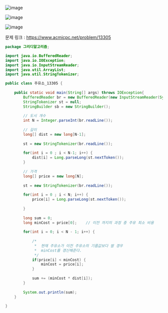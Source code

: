 ![image](https://user-images.githubusercontent.com/74396651/163332401-a5ddb63e-e14f-4497-a68d-b4d16e5090a8.png)

![image](https://user-images.githubusercontent.com/74396651/163332457-e3c3476a-ccbc-44cc-9fab-a0dbdc4ffc4a.png)

![image](https://user-images.githubusercontent.com/74396651/163332490-090119e9-3e0c-42cf-9ba8-44ced013467c.png)


문제 링크 : https://www.acmicpc.net/problem/13305

```java
package 그리디알고리즘;

import java.io.BufferedReader;
import java.io.IOException;
import java.io.InputStreamReader;
import java.util.ArrayList;
import java.util.StringTokenizer;

public class 주유소_13305 {
	
	public static void main(String[] args) throws IOException{
		BufferedReader br = new BufferedReader(new InputStreamReader(System.in));
		StringTokenizer st = null;
		StringBuilder sb = new StringBuilder();
		
		// 도시 개수
		int N = Integer.parseInt(br.readLine());
		
		// 길이
		long[] dist = new long[N-1]; 
		
		st = new StringTokenizer(br.readLine());
		
		for(int i = 0 ; i < N-1; i++) {
			dist[i] = Long.parseLong(st.nextToken());
		}
		
		// 가격
		long[] price = new long[N];
		
		st = new StringTokenizer(br.readLine());
		
		for(int i = 0 ; i < N; i++) {
			price[i] = Long.parseLong(st.nextToken());
		
		}
		
		long sum = 0;
		long minCost = price[0];	// 이전 까지의 과정 중 주유 최소 비용 
 
		for(int i = 0; i < N - 1; i++) {
		
			/*
			 *  현재 주유소가 이전 주유소의 기름값보다 쌀 경우
			 *  minCost를 갱신해준다. 
			 */
			if(price[i] < minCost) {
				minCost = price[i];
			}
			
			sum += (minCost * dist[i]);
		}
		
		System.out.println(sum);
	}
	
}

```
